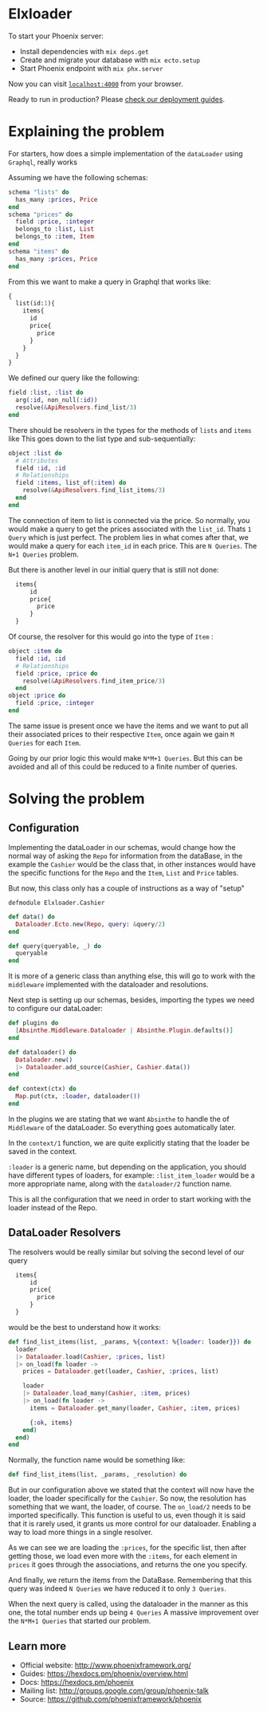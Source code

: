 # Elxloader

To start your Phoenix server:

  * Install dependencies with `mix deps.get`
  * Create and migrate your database with `mix ecto.setup`
  * Start Phoenix endpoint with `mix phx.server`

Now you can visit [`localhost:4000`](http://localhost:4000) from your browser.

Ready to run in production? Please [check our deployment guides](https://hexdocs.pm/phoenix/deployment.html).


# Explaining the problem
For starters, how does a simple implementation of the `dataLoader` using `Graphql`, really works

Assuming we have the following schemas:

```elixir
schema "lists" do
  has_many :prices, Price
end
schema "prices" do
  field :price, :integer
  belongs_to :list, List
  belongs_to :item, Item
end
schema "items" do
  has_many :prices, Price
end
````
From this we want to make a query in Graphql that works like:
```GraphQL
{
  list(id:1){
  	items{
      id
      price{
        price
      }
    }
  }
}
```
We defined our query like the following:
```elixir
field :list, :list do
  arg(:id, non_null(:id))
  resolve(&ApiResolvers.find_list/3)
end
```

There should be resolvers in the types for the methods of `lists` and `items` like
This goes down to the list type and sub-sequentially:
```elixir
object :list do
  # Attributes
  field :id, :id
  # Relationships
  field :items, list_of(:item) do
    resolve(&ApiResolvers.find_list_items/3)
  end
end
```
The connection of item to list is connected via the price. So normally, you would make a query to get
the prices associated with the `list_id`. Thats `1 Query` which is just perfect.
The problem lies in what comes after that, we would make a query for each `item_id` in each price. This are `N Queries`.
The `N+1 Queries` problem.

But there is another level in our initial query that is still not done:
```GraphQL
  items{
      id
      price{
        price
      }
  }
```
Of course, the resolver for this would go into the type of `Item` :

```elixir
object :item do
  field :id, :id
  # Relationships
  field :price, :price do
    resolve(&ApiResolvers.find_item_price/3)
  end
object :price do
  field :price, :integer
end
```
The same issue is present once we have the items and we want to put all their associated prices to their respective `Item`, once again we gain `M Queries` for each `Item`.

Going by our prior logic this would make `N*M+1 Queries`.
But this can be avoided and all of this could be reduced to a finite number of queries.

# Solving the problem

## Configuration

Implementing the dataLoader in our schemas, would change how the normal way of asking the `Repo` for information from the dataBase, in the example the `Cashier` would be the class that, in other instances would have the specific functions for the `Repo` and the `Item`, `List` and `Price` tables.

But now, this class only has a couple of instructions as a way of "setup"

`defmodule Elxloader.Cashier`
```elixir
def data() do
  Dataloader.Ecto.new(Repo, query: &query/2)
end

def query(queryable, _) do
  queryable
end
```
It is more of a generic class than anything else, this will go to work with the  `middleware` implemented with the dataloader and resolutions.

Next step is setting up our schemas, besides, importing the types we need to configure our dataLoader:

```elixir
def plugins do
  [Absinthe.Middleware.Dataloader | Absinthe.Plugin.defaults()]
end

def dataloader() do
  Dataloader.new()
  |> Dataloader.add_source(Cashier, Cashier.data())
end

def context(ctx) do
  Map.put(ctx, :loader, dataloader())
end
```
In the plugins we are stating that we want `Absinthe` to handle the of `Middleware` of the dataLoader. So everything goes automatically later.

In the `context/1` function, we are quite explicitly stating that the loader be saved in the context.

`:loader` is a generic name, but depending on the application, you should have different types of loaders,
for example: `:list_item_loader` would be a more appropriate name, along with the `dataloader/2` function name.

This is all the configuration that we need in order to start working with the loader instead of the Repo.

## DataLoader Resolvers

The resolvers would be really similar but solving the second level of our query
```GraphQL
  items{
      id
      price{
        price
      }
  }
```
would be the best to understand how it works:
```elixir
def find_list_items(list, _params, %{context: %{loader: loader}}) do
  loader
  |> Dataloader.load(Cashier, :prices, list)
  |> on_load(fn loader ->
    prices = Dataloader.get(loader, Cashier, :prices, list)

    loader
    |> Dataloader.load_many(Cashier, :item, prices)
    |> on_load(fn loader ->
      items = Dataloader.get_many(loader, Cashier, :item, prices)

      {:ok, items}
    end)
  end)
end
```
Normally, the function name would be something like:
```elixir
def find_list_items(list, _params, _resolution) do
```
But in our configuration above we stated that the context will now have the loader,
the loader specifically for the `Cashier`.
So now, the resolution has something that we want, the loader, of course.
The `on_load/2` needs to be imported specifically. This function is useful to us, even though it is said that it is rarely used, it grants us more control for our dataloader. Enabling a way to load more things in a single resolver.

As we can see we are loading the `:prices`, for the specific list, then after getting those, we load even more with the `:items`, for each element in `prices` it goes through the associations, and returns the one you specify.

And finally, we return the items from the DataBase. Remembering that this query was indeed `N Queries` we have reduced it to only `3 Queries`.

When the next query is called, using the dataloader in the manner as this one, the total number ends up being `4 Queries`
A massive improvement over the `N*M+1 Queries` that started our problem.


## Learn more

  * Official website: http://www.phoenixframework.org/
  * Guides: https://hexdocs.pm/phoenix/overview.html
  * Docs: https://hexdocs.pm/phoenix
  * Mailing list: http://groups.google.com/group/phoenix-talk
  * Source: https://github.com/phoenixframework/phoenix
